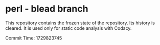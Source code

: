 # perl - blead branch

This repository contains the frozen state of the repository.
Its history is cleared. It is used only for static code
analysis with Codacy.

Commit Time: 1729823745